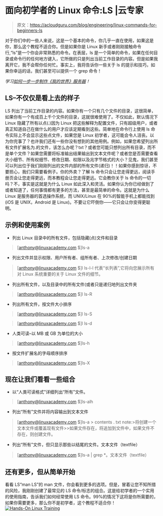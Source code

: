 # 面向初学者的 Linux 命令:LS |云专家

> 原文：<https://acloudguru.com/blog/engineering/linux-commands-for-beginners-ls>

对于你们中的一些人来说，这是一个基本的命令，你几乎一直在使用，如果这是你，那么这个教程不适合你。但是如果你是 Linux 新手或者刚刚接触命令行,“ls”是一个你会非常熟悉的命令。在表层，ls 是一个简单的命令，如果在任何目录或命令行的任何地方键入，它所做的只是列出当前工作目录的内容。但是如果我离开它，我不会帮你任何忙。事实上，我将告诉你一些关于 ls 的提示和技巧，如果你幸运的话，我们甚至可以提供一个 grep 命令！

*学习[如何一步一步制作《我的世界》服务器](https://acloudguru.com/course/creating-your-own-minecraft-server)！*

## LS–不仅仅是看上去的样子

LS 列出了当前工作目录的内容。如果你有一个只有几个文件的目录，这很简单，如果你有一个有成百上千个文件的目录，这就很难使用了。不仅如此，默认情况下 Linux 隐藏了所有以点(.)因为 Linux 把这些解释为配置文件，只有超级用户，或者真正知道自己在做什么的用户才应该定期看到这些。简单地在命令行上使用 ls 命令实际上不会显示这些点文件，如果您是 Linux 初学者，这可能会令人沮丧。以为你完事了？也许我们还有一些你没有想到的其他用例。例如，如果您希望列出所有文件扩展名为.的文件，该怎么办呢？txt？或者您可能只想列出所有目录，而不是单个文件？如果您需要将标准输出结果输出到文本文件呢？或者您是否需要查看大小细节、所有权细节、修改日期、权限以及兆字节格式的大小？见鬼，我们甚至可以列出位于我们刚刚列出的文件内部的所有文件(递归)！！如果你感到惊讶，不要担心，我们只需要看例子。你的外卖？了解 ls 命令只会让您走得更远，阅读手册页会让您走得更远，而本教程会让您走得更远。它会教你关于 ls 命令的一切吗？不，事实是这就是为什么 Linux 如此深入和灵活。如果你认为你已经做到了或者知道了，任何事情都有更多的方法，甚至是最简单的命令。这就是为什么 Linux 是服务器的首选操作系统，而 UNIX/Linux 在 90%的智能手机上都能找到(iOS 是 UNIX，Android 是 Linux)。不要让它吓倒你——它只会让你变得更聪明。

## 示例和使用案例

*   列出 Linux 目录中的所有文件，包括隐藏(点)文件和目录

> [anthony@linuxacademy.com $]ls-a

*   列出文件并显示权限、用户所有者、组所有者、上次修改/创建日期

> [anthony@linuxacademy.com $]l ls-l-l 代表“长列表”,它将向您展示所有对 Linux 系统重要的关于 Linux 文件的细节。

*   列出所有文件，以及目录中的所有文件(或者只是递归地列出文件夹

> [anthony@linuxacademy.com $]l ls-R

*   列出所有文件，按文件大小排序

> [anthony@linuxacademy.com $]l ls-S

> [anthony@linuxacademy.com $]l ls-d

*   人类可读–以 MB 或 GB 为单位的大小

> [anthony@linuxacademy.com $]ls-h

*   按文件扩展名的字母顺序排序

> [anthony@linuxacademy.com $]ls-X

## 现在让我们看看一些组合

*   以“人类可读格式”详细列出“所有”文件。

> [anthony@linuxacademy.com $]ls-alh

*   列出“所有”文件并将内容输出到文本文件

> [anthony@linuxacademy.com $]ls-a > contents . txt note:>将创建一个文本文件或覆盖现有文件>>如果文件存在，将追加到文件中，如果文件不存在，则创建文件。

*   列出“所有”文件，但只显示那些以结尾的文件。文本文件（textfile）

> [anthony@linuxacademy.com $]ls-a | grep *。文本文件（textfile）

## 还有更多，但从简单开始

看看 LS“man LS”的 man 文件，你会看到更多的选项。但是，冒着让您不知所措的风险，我刚刚创建了最常见的 LS 命令/标志的组合。这是给初学者的一个实用的使用指南，告诉我们如何经常使用 LS 命令。99%的情况下这将是你所需要的，如果你需要更多，那么你不是初学者，这个教程不适合你！[![Hands-On Linux Training](img/04e134a98ece57f278b7255f7c75d427.png)](https://linuxacademy.com/search/?categories)